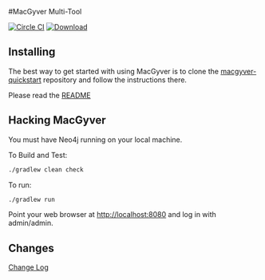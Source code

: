 #MacGyver Multi-Tool


[![Circle CI](https://circleci.com/gh/if6was9/macgyver.svg?style=svg)](https://circleci.com/gh/if6was9/macgyver) [ ![Download](https://api.bintray.com/packages/robschoening/io-macgyver/io-macgyver/images/download.png) ](https://bintray.com/robschoening/io-macgyver/io-macgyver/_latestVersion)

## Installing 

The best way to get started with using MacGyver is to clone the [macgyver-quickstart](https://github.com/if6was9/macgyver-quickstart) repository and follow the instructions there.

Please read the [README](https://github.com/if6was9/macgyver/README.md)


## Hacking MacGyver

You must have Neo4j running on your local machine.

To Build and Test:

```bash
./gradlew clean check
```

To run:
```bash
./gradlew run
````

Point your web browser at [http://localhost:8080](http://localhost:8080) and log in with admin/admin.

## Changes

[Change Log](CHANGELOG.md)
